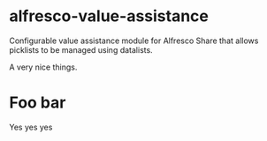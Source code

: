alfresco-value-assistance
=========================

Configurable value assistance module for Alfresco Share that allows picklists to be managed using datalists.

A very nice things.

# Foo bar

Yes yes yes